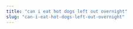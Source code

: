 ```yaml
---
title: "can i eat hot dogs left out overnight"
slug: "can-i-eat-hot-dogs-left-out-overnight"
---
```


